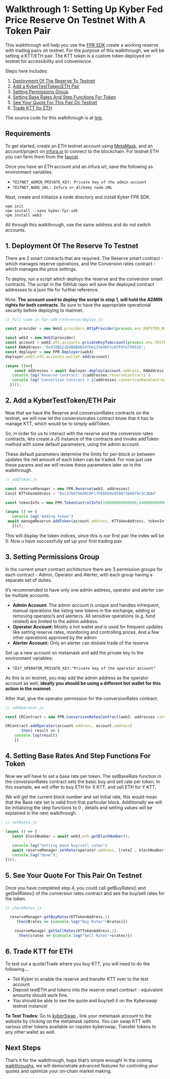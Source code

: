 # Walkthrough 1: Setting Up Kyber Fed Price Reserve On Testnet With A Token Pair

This walkthrough will help you use the [FPR SDK](https://github.com/KyberNetwork/fpr-sdk.js) create a working reserve with trading pairs on testnet. For the purpose of this walkthrough, we will be setting a KTT/ETH pair. The KTT token is a custom token deployed on testnet for accessibility and convenience. 

Steps here includes:

  1. [Deployment Of The Reserve To Testnet](#1-deployment-of-the-reserve-to-testnet)
  2. [Add a KyberTestToken/ETH Pair](#2-add-a-kybertesttokeneth-pair)
  3. [Setting Permissions Group](#3-setting-permissions-group)
  4. [Setting Base Rates And Step Functions For Token](#4-setting-base-rates-and-step-functions-for-token)
  5. [See Your Quote For This Pair On Testnet](#5-see-your-quote-for-this-pair-on-testnet)
  6. [Trade KTT for ETH](#6-trade-ktt-for-eth)

The source code for this walkthrough is at [link](https://github.com/KyberNetwork/fpr-js-reference/scripts). 


## Requirements

To get started, create an ETH testnet account using [MetaMask](https://metamask.io/), and an account/project on [infura.io](https://infura.io/) to connect to the blockchain. For testnet ETH you can farm them from the [faucet](https://faucet.metamask.io/). 

Once you have an ETH account and an infura url, save the following as environment variables. 

*   `TESTNET_ADMIN_PRIVATE_KEY: Private key of the admin account`
*   `TESTNET_NODE_URL: Infura or Alchemy node URL `

Next, create and initialize a node directory and install Kyber FPR SDK.

```
npm init
npm install --save kyber-fpr-sdk 
npm install web3
```

All through this walkthrough, use the same address and do not switch accounts. 

## 1. Deployment Of The Reserve To Testnet

There are 2 smart contracts that are required. The Reserve smart contract - which manages reserve operations, and the Conversion rates contract - which manages the price settings. 

To deploy, run a script which deploys the reserve and the conversion smart contracts. The script in the GitHub repo will save the deployed contract addresses to a json file for further reference.

Note: **The account used to deploy the script in step 1, will hold the ADMIN rights for both contracts**. Be sure to have the appropriate operational security before deploying to mainnet.

```js
// full code in fpr-sdk-reference/deploy.js

const provider = new Web3.providers.HttpProvider(process.env.ROPSTEN_NODE_URL)

const web3 = new Web3(provider)
const account = web3.eth.accounts.privateKeyToAccount(process.env.TESTNET_ADMIN_PRIVATE_KEY)
const KNAddress= '0x920B322D4B8BAB34fb6233646F5c87F87e79952b';
const deployer = new FPR.Deployer(web3)
deployer.web3.eth.accounts.wallet.add(account)

(async ()=>{
    const addresses = await deployer.deploy(account.address, KNAddress);
   console.log(`Reserve Contract: ${addresses.reserveContract}`)
   console.log(`Conversion Contract + ${addresses.conversionRateContract}`)
  })();
```

## 2. Add a KyberTestToken/ETH Pair 

Now that we have the Reserve and conversionRates contracts on the testnet, we will now let the conversionrates contract know that it has to manage KTT, which would be to simply addToken.

So, in order for us to interact with the reserve and the conversion rates contracts, lets create a JS instance of the contracts and invoke addToken method with some default parameters, using the admin account. 

These default parameters determine the limits for per-block or between updates the net amount of each token can be traded. For now just use these params and we will review these parameters later on in the walkthrough. 


```js
// addToken.js

const reserveManager = new FPR.Reserve(web3, addresses)
Const KTTokenAddress = "0xc376079608C0F17FE06b9e950872666f9c3C3DA4"

const tokenInfo = new FPR.TokenControlInfo(100000000000000,440000000000000000000n,920000000000000000000n)

(async () => {
   console.log('Adding token')
 await manageReserve.addToken(account.address, KTTokenAddress, tokenInfo)
   })();
```


This will display the token indices, since this is our first pair the index will be 0. Now u have successfully set up your first trading pair.


## 3. Setting Permissions Group 
In the current smart contract architecture there are 3 permission groups for each contract - Admin, Operator and Alerter, with each group having a separate set of duties. 

It’s recommended to have only one admin address, operator and alerter can be multiple accounts. 

*   **Admin Account**: The admin account is unique and handles infrequent, manual operations like listing new tokens in the exchange, adding or removing operator/s and alerter/s. All sensitive operations (e.g. fund related) are limited to the admin address. 
*   **Operator Account:** Mostly a hot wallet and is used for frequent updates like setting reserve rates, monitoring and controlling prices. And a few other operations approved by the admin
*   **Alerter Account:** Only an alerter can disbale trade of the reserve.

Set up a new account on metamask and add the private key to the environment variables:

*   `TEST_OPERATOR_PRIVATE_KEY:"Private key of the operator account"`

As this is on testnet, you may add the admin address as the operator account as well, **ideally you should be using a different hot wallet for this action in the mainnet**.  

After that, give the operator permission for the conversionRates contract.

```js
// addOperator.js

const CRContract = new FPR.ConversionRatesContract(web3, addresses.conversionRates)

CRContract.addOperator(account.address, account.address)
      .then( result => {
    console.log(result)
    })
```


## 4. Setting Base Rates And Step Functions For Token

Now we will have to set a base rate per token. The setBaseRate function in the conversionRates contract sets the basic buy and sell rate per token. In this example, we will offer to buy ETH for X KTT, and sell ETH for Y KTT. 

We will get the current block number and set initial rate, this would mean that the Base rate set is valid from that particular block. Additionally we will be initializing the step functions to 0 , details and setting values will be explained in the next walkthrough.


```js
// setRates.js

(async () => {
   const blockNumber = await web3.eth.getBlockNumber();
  
   console.log("Setting base buy/sell rates")
   await reserveManager.setRate(operator.address, [rate] , blockNumber);
   console.log("done");
})();
```

## 5. See Your Quote For This Pair On Testnet 

Once you have completed step 4, you could call getBuyRates() and getSellRates() of the conversion rates contract and see the buy/sell rates for the token.


```js
// checkRates.js

  reserveManager.getBuyRates(KTTokenAddress,1).
     then(Brates => {console.log("Buy Rates"+Brates)})

    reserveManager.getSellRates(KTTokenAddress,1).
      then(srates => {console.log("Sell Rates"+srates)})
```

## 6. Trade KTT for ETH

To test out a quote/Trade where you buy KTT, you will need to do the following….

- Tell Kyber to enable the reserve and transfer KTT over to the test account
- Deposit testETH and tokens into the reserve smart contract - equivalent amounts should work fine.
- You should be able to see the quote and buy/sell it on the Kyberswap testnet instance!

**To Test Trades:**
 Go to [kyberSwap](https://ropsten.kyber.network/swap/eth-knc) , link your metamask account to the website by clicking on the metamask options. You can swap KTT with various other tokens available on ropsten kyberswap, Transfer tokens to any other wallet as well.

## Next Steps

That’s it for the walkthrough, hope that’s simple enough! In the coming [walkthroughs](docs/tutorial-walkthrough1.md), we will demonstrate advanced features for controling your quotes and optimize your on-chain market making. 

